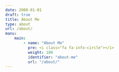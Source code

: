 ```yaml
---
date: 2000-01-01
draft: true
title: About Me
type: about
url: /about/
manu:
    main:
        - name: "About Me"
          pre: <i class="fa fa-info-circle"></i>
          weight: 100
          identifier: "about-me"
          url: "/about/"
---
```


